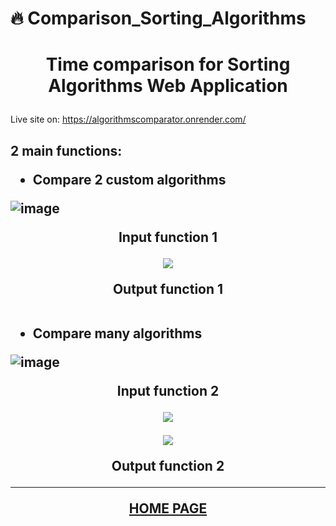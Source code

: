 # 🔥 Comparison_Sorting_Algorithms
# <p align="center">Time comparison for Sorting Algorithms Web Application

Live site on: https://algorithmscomparator.onrender.com/

<h2> 2 main functions:
  
  
- Compare 2 custom algorithms
  <br>
  
![image](https://github.com/Hunter1202/Comparison_Sorting_Algorithms/assets/94958811/df620d83-b1df-46a8-bb1e-298cd83c3295)
  <p align="center">Input function 1
   <br>
  <p align="center"><img src="https://github.com/Hunter1202/Comparison_Sorting_Algorithms/assets/94958811/88f62b2f-c57a-4bcd-8a8c-eb4696a789ca" </p>
  <p align="center">Output function 1
   <br><br>
    
- Compare many algorithms
  <br>
    
![image](https://github.com/Hunter1202/Comparison_Sorting_Algorithms/assets/94958811/97dbff36-c4bc-48c2-877d-b208f4dd51a9)
  <p align="center">Input function 2
   <br>
<p align="center"><img src="https://github.com/Hunter1202/Comparison_Sorting_Algorithms/assets/94958811/16f0bef6-6884-4d4e-aa49-91848b909cc3" </p>
<p align="center"><img src="https://github.com/Hunter1202/Comparison_Sorting_Algorithms/assets/94958811/dce16fb6-4f40-499d-a940-a6c658f58ff8" </p>
  <p align="center">Output function 2

****************************
<p align="center"><a href="https://github.com/Hunter1202/Comparison_Sorting_Algorithms#time-comparison-for-sorting-algorithms-web-application">HOME PAGE</a></p>


